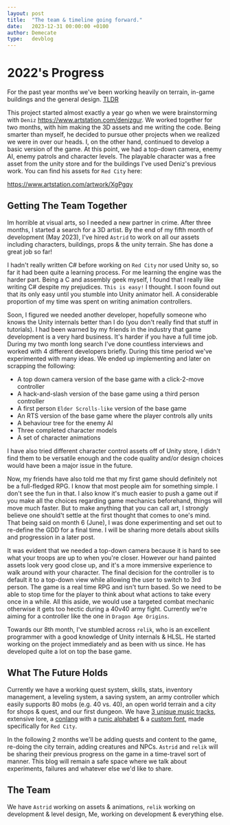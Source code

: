 ```yaml
---
layout: post
title:  "The team & timeline going forward."
date:   2023-12-31 00:00:00 +0100
author: Demecate
type:   devblog
---
```


# 2022's Progress

For the past year months we've been working heavily on terrain, in-game buildings and the general design. [TLDR](#what-the-future-holds) 

This project started almost exactly a year go when we were brainstorming with `Deniz` https://www.artstation.com/denizgur. We worked together for two months, with him making the 3D assets and me writing the code. Being smarter than myself, he decided to pursue other projects when we realized we were in over our heads. I, on the other hand, continued to develop a basic version of the game. At this point, we had a top-down camera, enemy AI, enemy patrols and character levels. The playable character was a free asset from the unity store and for the buildings I've used Deniz's previous work. You can find his assets for `Red City` here:

https://www.artstation.com/artwork/XgPgqy

## Getting The Team Together

Im horrible at visual arts, so I needed a new partner in crime. After three months, I started a search for a 3D artist. By the end of my fifth month of development (May 2023), I've hired `Astrid` to work on all our assets including characters, buildings, props & the unity terrain. She has done a great job so far!

I hadn't really written C# before working on `Red City` nor used Unity so, so far it had been quite a learning process. For me learning the engine was the harder part. Being a C and assembly geek myself, I found that I really like writing C# despite my prejudices. `This is easy!` I thought. I soon found out that its only easy until you stumble into Unity animator hell. A considerable proportion of my time was spent on writing animation controllers.

Soon, I figured we needed another developer, hopefully someone who knows the Unity internals better than I do (you don't really find that stuff in tutorials). I had been warned by my friends in the industry that game development is a very hard business. It's harder if you have a full time job. During my two month long search I've done countless interviews and worked with 4 different developers briefly. During this time period we've experimented with many ideas. We ended up implementing and later on scrapping the following:

- A top down camera version of the base game with a click-2-move controller
- A hack-and-slash version of the base game using a third person controller
- A first person `Elder Scrolls-like` version of the base game
- An RTS version of the base game where the player controls ally units
- A behaviour tree for the enemy AI
- Three completed character models
- A set of character animations

I have also tried different character control assets off of Unity store, I didn't find them to be versatile enough and the code quality and/or design choices would have been a major issue in the future. 

Now, my friends have also told me that my first game should definitely not be a full-fledged RPG. I know that most people aim for something simple. I don't see the fun in that. I also know it's much easier to push a game out if you make all the choices regarding game mechanics beforehand, things will move much faster. But to make anything that you can call art, I strongly believe one should't settle at the first thought that comes to one's mind. That being said on month 6 (June), I was done experimenting and set out to re-define the GDD for a final time. I will be sharing more details about skills and progression in a later post.

It was evident that we needed a top-down camera because it is hard to see what your troops are up to when you're closer. However our hand painted assets look very good close up, and it's a more immersive experience to walk around with your character. The final decision for the controller is to default it to a top-down view while allowing the user to switch to 3rd person. The game is a real time RPG and isn't turn based. So we need to be able to stop time for the player to think about what actions to take every once in a while. All this aside, we would use a targeted combat mechanic otherwise it gets too hectic during a 40v40 army fight. Currently we're aiming for a controller like the one in `Dragon Age Origins`.

Towards our 8th month, I've stumbled across `relik`, who is an excellent programmer with a good knowledge of Unity internals & HLSL. He started working on the project immediately and as been with us since. He has developed quite a lot on top the base game.


## What The Future Holds

Currently we have a working quest system, skills, stats, inventory management, a leveling system, a saving system, an army controller which easily supports 80 mobs (e.g. 40 vs. 40), an open world terrain and a city for shops & quest, and our first dungeon. We have [3 unique music tracks](https://redcity.ink/music/), extensive lore, a [conlang](https://redcity.ink/lore/) with a [runic alphabet](https://runes.redcity.ink) & a [custom font](https://runes.redcity.ink/S1-Regular.ttf), made specifically for `Red City`.

In the following 2 months we'll be adding quests and content to the game, re-doing the city terrain, adding creatures and NPCs. `Astrid` and `relik` will be sharing their previous progress on the game in a time-travel sort of manner. This blog will remain a safe space where we talk about experiments, failures and whatever else we'd like to share. 

## The Team

We have `Astrid` working on assets & animations,
`relik` working on development & level design,
Me, working on development & everything else.

